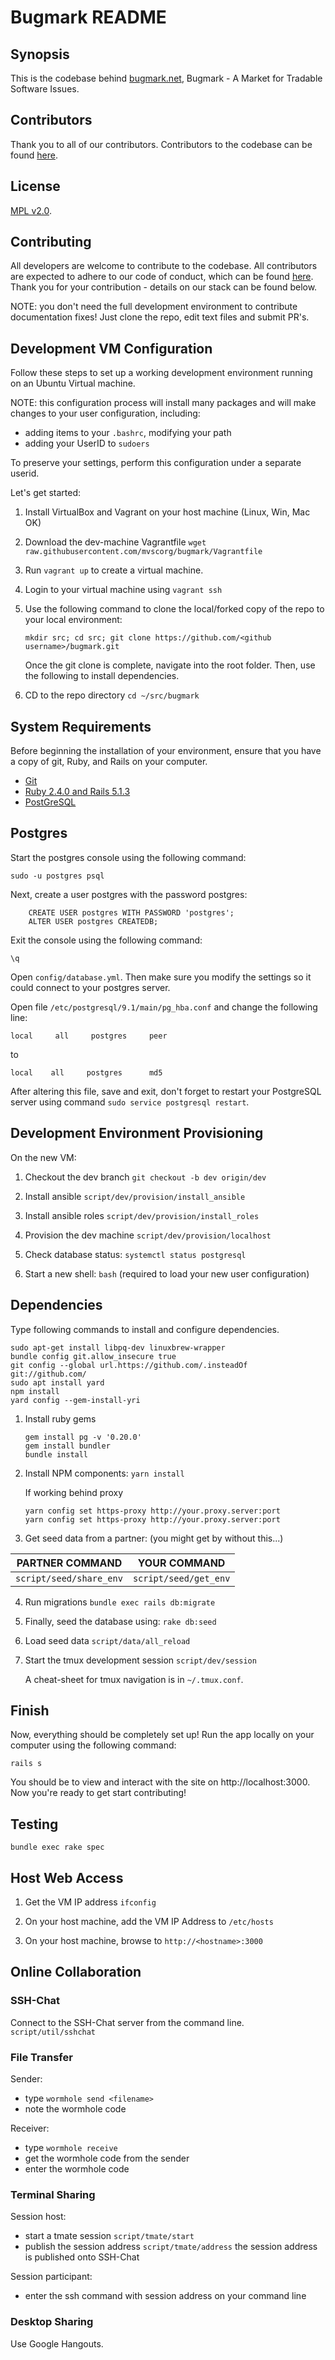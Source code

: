 # Bugmark README

## Synopsis

This is the codebase behind [bugmark.net](https://bugmark.net), Bugmark - A Market for Tradable Software Issues.

## Contributors

Thank you to all of our contributors.  Contributors to the codebase can be found [here](https://github.com/bugmark/bugmark/graphs/contributors).

## License

[MPL v2.0](https://github.com/bugmark/bugmark/blob/master/LICENSE).


## Contributing

All developers are welcome to contribute to the codebase. All contributors are expected to adhere to our code of conduct, which can be found [here](https://www.mozilla.org/en-US/about/governance/policies/participation/).  Thank you for your contribution - details on our stack can be found below.

NOTE: you don't need the full development environment to contribute documentation fixes!  Just clone the repo, edit text files and submit PR's.

## Development VM Configuration

Follow these steps to set up a working development environment running on an Ubuntu Virtual machine.

NOTE: this configuration process will install many packages and will make changes to your user configuration, including:
- adding items to your `.bashrc`, modifying your path
- adding your UserID to `sudoers`

To preserve your settings, perform this configuration under a separate userid.

Let's get started:

1. Install VirtualBox and Vagrant on your host machine (Linux, Win, Mac OK)

2. Download the dev-machine Vagrantfile 
   `wget raw.githubusercontent.com/mvscorg/bugmark/Vagrantfile`

3. Run `vagrant up` to create a virtual machine.

4. Login to your virtual machine using `vagrant ssh`

5. Use the following command to clone the local/forked copy of the repo to your local environment:

   `mkdir src; cd src; git clone https://github.com/<github username>/bugmark.git`
   
   Once the git clone is complete, navigate into the root folder. Then, use the following to install dependencies.

6. CD to the repo directory `cd ~/src/bugmark`


## System Requirements

Before beginning the installation of your environment, ensure that you have a copy of git, Ruby, and Rails on your computer.

* [Git](https://git-scm.com/downloads) 
* [Ruby 2.4.0 and Rails 5.1.3](https://gorails.com/setup/ubuntu/16.04)
* [PostGreSQL](https://www.postgresql.org/download/linux/ubuntu/)

## Postgres

Start the postgres console using the following command:

``` sudo -u postgres psql ```

Next, create a user postgres with the password postgres:

``` 
    CREATE USER postgres WITH PASSWORD 'postgres'; 
    ALTER USER postgres CREATEDB;
```
Exit the console using the following command:

``` \q ```

Open `config/database.yml`. Then make sure you modify the settings so it could connect to your postgres server.

Open file `/etc/postgresql/9.1/main/pg_hba.conf` and change the following line:

`local     all     postgres     peer`

to

`local    all     postgres      md5`

After altering this file, save and exit, don't forget to restart your PostgreSQL server using command ```sudo service postgresql restart```.

## Development Environment Provisioning

On the new VM:

1. Checkout the dev branch `git checkout -b dev origin/dev`

2. Install ansible `script/dev/provision/install_ansible`

3. Install ansible roles `script/dev/provision/install_roles`

4. Provision the dev machine `script/dev/provision/localhost`

5. Check database status: `systemctl status postgresql`

6. Start a new shell: `bash` (required to load your new user configuration)


## Dependencies
Type following commands to install and configure dependencies. 
```
sudo apt-get install libpq-dev linuxbrew-wrapper
bundle config git.allow_insecure true
git config --global url.https://github.com/.insteadOf git://github.com/
sudo apt install yard
npm install
yard config --gem-install-yri
```
1. Install ruby gems
   ```
   gem install pg -v '0.20.0'
   gem install bundler
   bundle install
   ```
2. Install NPM components: `yarn install`
   
   If working behind proxy
   ```
   yarn config set https-proxy http://your.proxy.server:port
   yarn config set https-proxy http://your.proxy.server:port
   ```

3. Get seed data from a partner: (you might get by without this...)

| PARTNER COMMAND         | YOUR COMMAND          |
|-------------------------|-----------------------|
| `script/seed/share_env` | `script/seed/get_env` |

4. Run migrations `bundle exec rails db:migrate`

5. Finally, seed the database using: ` rake db:seed `

6. Load seed data `script/data/all_reload`

7. Start the tmux development session `script/dev/session`

   A cheat-sheet for tmux navigation is in `~/.tmux.conf`.


## Finish

Now, everything should be completely set up! Run the app locally on your computer using the following command:

``` rails s ```

You should be to view and interact with the site on http://localhost:3000. Now you're ready to get start contributing!


## Testing

`bundle exec rake spec` 
    
## Host Web Access

1. Get the VM IP address `ifconfig`  

2. On your host machine, add the VM IP Address to `/etc/hosts`

3. On your host machine, browse to `http://<hostname>:3000`

## Online Collaboration

### SSH-Chat

Connect to the SSH-Chat server from the command line.
`script/util/sshchat`

### File Transfer

Sender: 
- type `wormhole send <filename>`
- note the wormhole code

Receiver:
- type `wormhole receive`
- get the wormhole code from the sender
- enter the wormhole code

### Terminal Sharing

Session host:
- start a tmate session `script/tmate/start`
- publish the session address `script/tmate/address`
  the session address is published onto SSH-Chat

Session participant:
- enter the ssh command with session address on your command line

### Desktop Sharing

Use Google Hangouts.

